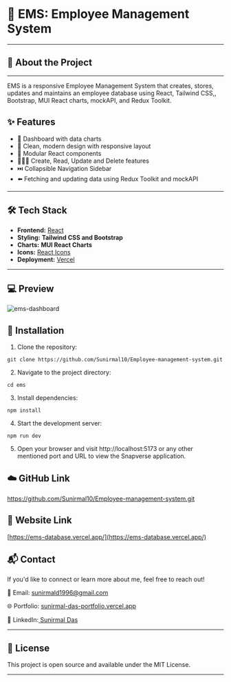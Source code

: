 # 🌟 EMS: Employee Management System
---

## 🚀 About the Project
---
EMS is a responsive Employee Management System that creates, stores, updates and maintains an employee database using React, Tailwind CSS,, Bootstrap, MUI React charts, mockAPI, and Redux Toolkit.

## ✨ Features

- 📁 Dashboard with data charts
- 🎨 Clean, modern design with responsive layout
- 🧩 Modular React components
- 🧑🏻‍💼 Create, Read, Update and Delete features
- ⏭️ Collapsible Navigation Sidebar
- ⬅️ Fetching and updating data using Redux Toolkit and mockAPI

---

## 🛠 Tech Stack

- **Frontend:** [React](https://reactjs.org/)
- **Styling:**   **Tailwind CSS and Bootstrap**
- **Charts:** **MUI React Charts**
- **Icons:** [React Icons](https://react-icons.github.io/)
- **Deployment:** [Vercel](https://vercel.com/)

---

## 💻 Preview

![ems-dashboard](https://github.com/user-attachments/assets/f45fb541-f926-4e65-b0fd-de4def8798e7)


##  🔧 Installation

1. Clone the repository:

```
git clone https://github.com/Sunirmal10/Employee-management-system.git
```

2. Navigate to the project directory:

```
cd ems
```

3. Install dependencies:

```
npm install
```

4. Start the development server:

```
npm run dev
```

5. Open your browser and visit http://localhost:5173 or any other mentioned port and URL to view the Snapverse application.

## ☁️ GitHub Link

https://github.com/Sunirmal10/Employee-management-system.git

## 🔗 Website Link

[https://ems-database.vercel.app/](https://ems-database.vercel.app/)

## 📬 Contact

If you'd like to connect or learn more about me, feel free to reach out!

📧 Email: sunirmald1996@gmail.com

🌐 Portfolio: [sunirmal-das-portfolio.vercel.app](https://sunirmal-das-portfolio.vercel.app/)

💼 LinkedIn:[ Sunirmal Das](https://www.linkedin.com/in/sunirmal-d-a420a4205/)

---

## 📝 License
This project is open source and available under the MIT License.

---

